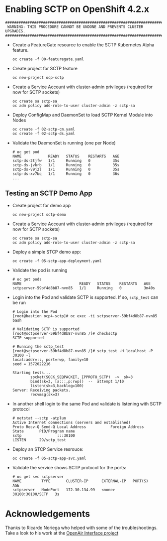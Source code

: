 # Enabling SCTP on OpenShift 4.2.x

```
#########################################################################
 WARNING: THIS PROCEDURE CANNOT BE UNDONE AND PREVENTS CLUSTER UPGRADES.
#########################################################################
```

- Create a FeatureGate resource to enable the SCTP Kubernetes Alpha feature.

  ```
  oc create -f 00-featuregate.yaml
  ```

- Create project for SCTP feature
    ```
    oc new-project ocp-sctp
    ```

- Create a Service Account with cluster-admin privileges (required for now for SCTP sockets)
  ```
  oc create sa sctp-sa
  oc adm policy add-role-to-user cluster-admin -z sctp-sa
  ```

- Deploy ConfigMap and DaemonSet to load SCTP Kernel Module into Nodes
    ```
    oc create -f 02-sctp-cm.yaml
    oc create -f 02-sctp-ds.yaml
    ```
- Validate the DaemonSet is running (one per Node)
  ```
  # oc get pod
  NAME            READY   STATUS    RESTARTS   AGE
  sctp-ds-2tjfw   1/1     Running   0          35s
  sctp-ds-jvkrb   1/1     Running   0          35s
  sctp-ds-v9j2l   1/1     Running   0          35s
  sctp-ds-xv7bq   1/1     Running   0          36s
  ...
  ```

## Testing an SCTP Demo App

- Create project for demo app 
    ```
    oc new-project sctp-demo
    ```

- Create a Service Account with cluster-admin privileges (required for now for SCTP sockets)
    ```
    oc create sa sctp-sa
    oc adm policy add-role-to-user cluster-admin -z sctp-sa
    ```

- Deploy a simple STCP demo app:
    ```
    oc create -f 05-sctp-app-deployment.yaml
    ```
- Validate the pod is running
    ```
    # oc get pods
    NAME                          READY   STATUS    RESTARTS   AGE
    sctpserver-59bf4d8b87-nvn85   1/1     Running   0          3m40s
    ```
- Login into the Pod and validate SCTP is supported. If so, `sctp_test` can be run
    ```
    # Login into the Pod
    [root@bastion ocp4-sctp]# oc exec -ti sctpserver-59bf4d8b87-nvn85 bash

    # Validating SCTP is supported
    [root@sctpserver-59bf4d8b87-nvn85 /]# checksctp
    SCTP supported

    # Running the sctp_test
    [root@sctpserver-59bf4d8b87-nvn85 /]# sctp_test -H localhost -P 30100 -l
    local:addr=::, port=rwp, family=10
    seed = 1572022216

    Starting tests...
            socket(SOCK_SEQPACKET, IPPROTO_SCTP)  ->  sk=3
            bind(sk=3, [a:::,p:rwp])  --  attempt 1/10
            listen(sk=3,backlog=100)
    Server: Receiving packets.
            recvmsg(sk=3)
    ```
- In another shell login to the same Pod and validate is listening with SCTP protocol
    ```
    # netstat --sctp -atplun
    Active Internet connections (servers and established)
    Proto Recv-Q Send-Q Local Address           Foreign Address         State       PID/Program name
    sctp                :::30100                                        LISTEN      29/sctp_test
    ```

- Deploy an STCP Service resrouce:
    ```
    oc create -f 05-sctp-app-svc.yaml
    ```
- Validate the service shows SCTP protocol for the ports:
    ```
    # oc get svc sctpserver
    NAME         TYPE       CLUSTER-IP      EXTERNAL-IP   PORT(S)            AGE
    sctpserver   NodePort   172.30.134.99   <none>        30100:30100/SCTP   3s
    ```


# Acknowledgements

Thanks to Ricardo Noriega who helped with some of the troubleshootings. Take a look to his work at the [OpenAir Interface project](https://github.com/OPENAIRINTERFACE/openair-k8s/tree/master/manifests)

